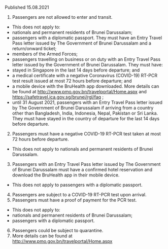 Published 15.08.2021 
1. Passengers are not allowed to enter and transit.
- This does not apply to:
- nationals and permanent residents of Brunei Darussalam;
- passengers with a diplomatic passport. They must have an Entry Travel Pass letter issued by The Government of Brunei Darussalam and a return/onward ticket;
- members of the Armed Forces;
- passengers travelling on business or on duty with an Entry Travel Pass letter issued by the Government of Brunei Darussalam. They must have:
- stayed in Singapore in the last 14 days before departure; and
- a medical certificate with a negative Coronavirus (COVID-19) RT-PCR test result issued at most 72 hours before departure; and
- a mobile device with the BruHealth app downloaded. 
More details can be found at <a href="http://www.pmo.gov.bn/travelportal/Home.aspx">http://www.pmo.gov.bn/travelportal/Home.aspx</a> and <a href="https://safetravel.ica.gov.sg/brunei/rgl/faq">https://safetravel.ica.gov.sg/brunei/rgl/faq</a> ;
- until 31 August 2021, passengers with an Entry Travel Pass letter issued by The Government of Brunei Darussalam if arriving from a country other than Bangladesh, India, Indonesia, Nepal, Pakistan or Sri Lanka. They must have stayed in the country of departure for the last 14 days before departure.
2. Passengers must have a negative COVID-19 RT-PCR test taken at most 72 hours before departure.
- This does not apply to nationals and permanent residents of Brunei Darussalam.
3. Passengers with an Entry Travel Pass letter issued by The Government of Brunei Darussalam must have a confirmed hotel reservation and download the BruHealth app in their mobile device.
- This does not apply to passengers with a diplomatic passport.
4. Passengers are subject to a COVID-19 RT-PCR test upon arrival.
5. Passengers must have a proof of payment for the PCR test.
- This does not apply to:
- nationals and permanent residents of Brunei Darussalam;
- passengers with a diplomatic passport.
6. Passengers could be subject to quarantine.
7. More details can be found at <a href="http://www.pmo.gov.bn/travelportal/Home.aspx">http://www.pmo.gov.bn/travelportal/Home.aspx</a> 

